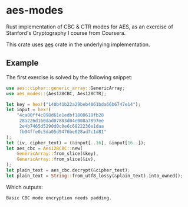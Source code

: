 # aes-modes

Rust implementation of CBC & CTR modes for AES, as an exercise of 
Stanford's Cryptography I course from Coursera.

This crate uses [aes](https://docs.rs/aes/latest/aes/) crate in the underlying implementation.

## Example
The first exercise is solved by the following snippet:
```rust
use aes::cipher::generic_array::GenericArray;
use aes_modes::{Aes128CBC, Aes128CTR};

let key = hex!("140b41b22a29beb4061bda66b6747e14");
let input = hex!(
    "4ca00ff4c898d61e1edbf1800618fb28
     28a226d160dad07883d04e008a7897ee
     2e4b7465d5290d0c0e6c6822236e1daa
     fb94ffe0c5da05d9476be028ad7c1d81"
);
let (iv, cipher_text) = (&input[..16], &input[16..]);
let aes_cbc = Aes128CBC::new(
    GenericArray::from_slice(&key),
    GenericArray::from_slice(&iv),
);
let plain_text = aes_cbc.decrypt(&cipher_text);
let plain_text = String::from_utf8_lossy(&plain_text).into_owned();

```

Which outputs:

```Basic CBC mode encryption needs padding.```

